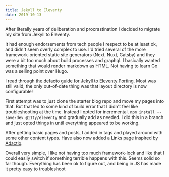 ```yaml
---
title: Jekyll to Eleventy
date: 2019-10-13
---
```

After literally years of deliberation and procrastination I decided to migrate my site from Jekyll to Eleventy.

It had enough endorsements from tech people I respect to be at least ok, and didn't seem overly complex to use. I'd tried several of the more framework-oriented static site generators (Next, Nuxt, Gatsby) and they were a bit too much about build processes and graphql. I basically wanted something that would render markdown as HTML. Not having to learn Go was a selling point over Hugo.

I read through [the defacto guide for Jekyll to Eleventy Porting](https://24ways.org/2018/turn-jekyll-up-to-eleventy/). Most was still valid; the only out-of-date thing was that layout directory is now configurable!

First attempt was to just clone the starter blog repo and move my pages into that. But that led to some kind of build error that I didn't feel like troubleshooting at the time. Instead I opted for incremental. `npm install --save-dev @11ty/eleventy` and gradually add as needed. I did this in a branch and just opted things in until everything appeared to be working.

After getting basic pages and posts, I added in tags and played around with some other content types. Have also now added a Links page inspired by [Adactio](https://adactio.com/links).

Overall very simple, I like not having too much framework-lock and like that I could easily switch if something terrible happens with this. Seems solid so far though. Everything has been ok to figure out, and being in JS has made it pretty easy to troubleshoot
